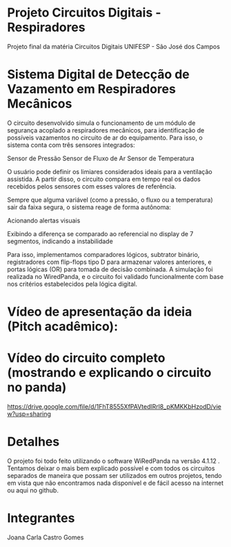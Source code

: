 # Projeto Circuitos Digitais - Respiradores

Projeto final da matéria Circuitos Digitais UNIFESP - São José dos Campos

# Sistema Digital de Detecção de Vazamento em Respiradores Mecânicos
O circuito desenvolvido simula o funcionamento de um módulo de segurança acoplado a respiradores mecânicos, para identificação de possíveis vazamentos no circuito de ar do equipamento. Para isso, o sistema conta com três sensores integrados:

Sensor de Pressão
Sensor de Fluxo de Ar
Sensor de Temperatura

O usuário pode definir os limiares considerados ideais para a ventilação assistida. A partir disso, o circuito compara em tempo real os dados recebidos pelos sensores com esses valores de referência.

Sempre que alguma variável (como a pressão, o fluxo ou a temperatura) sair da faixa segura, o sistema reage de forma autônoma:

Acionando alertas visuais

Exibindo a diferença se comparado ao referencial no display de 7 segmentos, indicando a instabilidade

Para isso, implementamos comparadores lógicos, subtrator binário, registradores com flip-flops tipo D para armazenar valores anteriores, e portas lógicas (OR) para tomada de decisão combinada. A simulação foi realizada no WiredPanda, e o circuito foi validado funcionalmente com base nos critérios estabelecidos pela lógica digital.

# Vídeo de apresentação da ideia (Pitch acadêmico):

# Vídeo do circuito completo (mostrando e explicando o circuito no panda)
https://drive.google.com/file/d/1FhT8555XfPAVtedlRrl8_pKMKKbHzodD/view?usp=sharing

# Detalhes
O projeto foi todo feito utilizando o software WiRedPanda na versão 4.1.12 . Tentamos deixar o mais bem explicado possível e com todos os circuitos separados de maneira que possam ser utilizados em outros projetos, tendo em vista que não encontramos nada disponível e de fácil acesso na internet ou aqui no github.

# Integrantes
Joana Carla Castro Gomes

